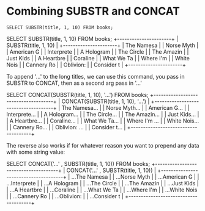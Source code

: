 # Combining SUBSTR and CONCAT

```
SELECT SUBSTR(title, 1, 10) FROM books;
```

SELECT SUBSTR(title, 1, 10) FROM books;
+----------------------+
| SUBSTR(title, 1, 10) |
+----------------------+
| The Namesa           |
| Norse Myth           |
| American G           |
| Interprete           |
| A Hologram           |
| The Circle           |
| The Amazin           |
| Just Kids            |
| A Heartbre           |
| Coraline             |
| What We Ta           |
| Where I'm            |
| White Nois           |
| Cannery Ro           |
| Oblivion:            |
| Consider t           |
+----------------------+

To append '...' to the long titles, we can use this command,
you pass in SUBSTR to CONCAT, then as a second arg pass in 
'...'

SELECT CONCAT(SUBSTR(title, 1, 10), '...') FROM books;
+-------------------------------------+
| CONCAT(SUBSTR(title, 1, 10), '...') |
+-------------------------------------+
| The Namesa...                       |
| Norse Myth...                       |
| American G...                       |
| Interprete...                       |
| A Hologram...                       |
| The Circle...                       |
| The Amazin...                       |
| Just Kids...                        |
| A Heartbre...                       |
| Coraline...                         |
| What We Ta...                       |
| Where I'm ...                       |
| White Nois...                       |
| Cannery Ro...                       |
| Oblivion: ...                       |
| Consider t...                       |
+-------------------------------------+

The reverse also works if for whatever reason you want to prepend any data with some string value:

SELECT CONCAT('...' , SUBSTR(title, 1, 10)) FROM books;
+--------------------------------------+
| CONCAT('...' , SUBSTR(title, 1, 10)) |
+--------------------------------------+
| ...The Namesa                        |
| ...Norse Myth                        |
| ...American G                        |
| ...Interprete                        |
| ...A Hologram                        |
| ...The Circle                        |
| ...The Amazin                        |
| ...Just Kids                         |
| ...A Heartbre                        |
| ...Coraline                          |
| ...What We Ta                        |
| ...Where I'm                         |
| ...White Nois                        |
| ...Cannery Ro                        |
| ...Oblivion:                         |
| ...Consider t                        |
+--------------------------------------+
